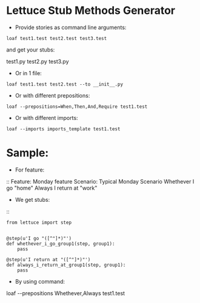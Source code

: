 Lettuce Stub Methods Generator
=============================

* Provide stories as command line arguments:

``loaf test1.test test2.test test3.test``

and get your stubs:

test1.py test2.py test3.py


* Or in 1 file:

``loaf test1.test test2.test --to __init__.py``


* Or with different prepositions:

``loaf --prepositions=When,Then,And,Require test1.test``

* Or with different imports:

``loaf --imports imports_template test1.test``


Sample:
======

* For feature:

::
	Feature: Monday feature
	Scenario: Typical Monday Scenario
	Whethever I go "home"
	Always I return at "work"


* We get stubs:

::

	from lettuce import step

	
	@step(u'I go "([^"]*)"')
	def whethever_i_go_group1(step, group1):
	    pass
	
	@step(u'I return at "([^"]*)"')
	def always_i_return_at_group1(step, group1):
	    pass


* By using command:

loaf --prepositions Whethever,Always test1.test

